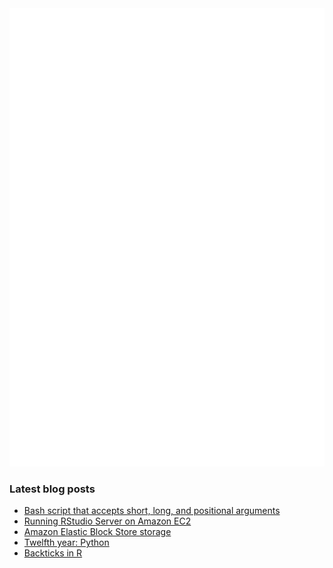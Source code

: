 <img align = "left" src="github-metrics.svg" />
<img src="metrics.plugin.achievements.compact.svg" />

### Latest blog posts

<!-- BLOG-POST-LIST:START -->
- [Bash script that accepts short, long, and positional arguments](https://davetang.org/muse/2023/01/31/bash-script-that-accepts-short-long-and-positional-arguments/)
- [Running RStudio Server on Amazon EC2](https://davetang.org/muse/2022/12/07/running-rstudio-server-on-amazon-ec2/)
- [Amazon Elastic Block Store storage](https://davetang.org/muse/2022/12/06/amazon-ebs-storage/)
- [Twelfth year: Python](https://davetang.org/muse/2022/10/05/twelfth-year-python/)
- [Backticks in R](https://davetang.org/muse/2022/09/07/backticks-in-r/)
<!-- BLOG-POST-LIST:END -->
